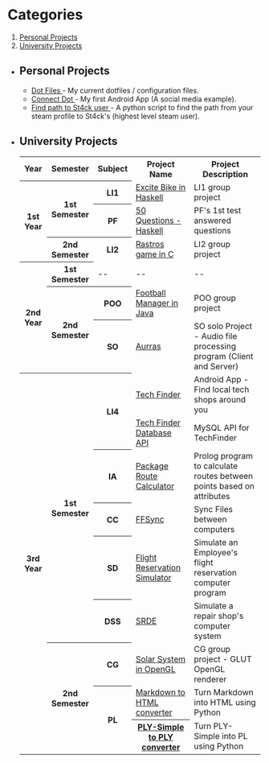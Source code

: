 # Categories
<ol>
  <li><a href="#PersonalProjects">Personal Projects</a></li>
  <li><a href="#UniversityProjects">University Projects</a></li>
</ol>
<ul>
  <li class="PersonalProjects">
    <h2> Personal Projects </h2>
      <ul>
        <li> <a href="https://github.com/afonsofrancof/dotfiles"> Dot Files </a> - My current dotfiles / configuration files.  </li>
        <li> <a href="https://github.com/afonsofrancof/ConnectDot"> Connect Dot </a> - My first Android App (A social media example). </li>
        <li> <a href="https://github.com/afonsofrancof/find-path-to-stack-user"> Find path to St4ck user </a> - A python script to find the path from your steam profile to St4ck's (highest level steam user). </li>
      </ul>
  </li>
  
  <li class="UniversityProjects">
    <h2> University Projects </h2>
    <table>
	    <tr>
		    <th > Year </th>
		    <th > Semester </th>
		    <th> Subject </th>
		    <th> Project Name </th>
		    <th> Project Description </th>
	    </tr>
	    <tr>
		    <th rowspan="3">1st Year</th>
			<th rowspan="2">1st Semester </th>
			<th> LI1 </th> 
			<td> <a href="https://github.com/afonsofrancof/Excite-Bike-Haskell"> Excite Bike in Haskell</a> </td>
			<td> LI1 group project </td>
	    </tr>
		<tr>
		    <th >PF</th>
			<td><a href="https://github.com/afonsofrancof/50Q-PF"> 50 Questions - Haskell </a> </td>
			<td> PF's 1st test answered questions </td>
	    </tr>
	    <tr>
		  <th rowspan="1">2nd Semester </th>
			<th> LI2 </th>
			<td> <a href="https://github.com/afonsofrancof/Rastros"> Rastros game in C </a> </td>
			<td> LI2 group project </td>
	    </tr>
	    <tr>
		    <th rowspan="3">2nd Year</th>
			<th rowspan="1">1st Semester </th>
			<td> --</td>
			<td>-- </td>
			<td>-- </td>
	    </tr> 
		<tr>
			<th rowspan="2">2nd Semester </th>
			<th> POO </th>
			<td> <a href="https://github.com/afonsofrancof/Football-Manager-Java"> Football Manager in Java </a></td>
			<td> POO group project </td>
		 </tr>
		<tr>
			<th> SO </th>
			<td> <a href="https://github.com/afonsofrancof/Aurras"> Aurras </a> </td>
			<td> SO solo Project - Audio file processing program (Client and Server)  </td>
		</tr>
		<tr>
			<th rowspan="9"> 3rd Year</th>
			<th rowspan="6">1st Semester </th>
			<th rowspan="2"> LI4</th>
			<td><a href="https://github.com/afonsofrancof/TechFinder"> Tech Finder</a> </td>
			<td> Android App - Find local tech shops around you</td>
		</tr>
		<tr>
			<td><a href="https://github.com/afonsofrancof/TechFinder-Database-API"> Tech Finder Database API</a></td>
			<td> MySQL API for TechFinder</td>
		</tr>
		<tr>
			<th> IA </th>
			<td> <a href="https://github.com/afonsofrancof/Package-Route-Calculator">  Package Route Calculator </a></td>
			<td> Prolog program to calculate routes between points based on attributes </td>
		</tr>
		<tr>
			<th rowspan="1">CC </th>
			<td><a href="https://github.com/afonsofrancof/FFSync">  FFSync </a> </td>
			<td> Sync Files between computers</td>
		</tr>
		<tr>
			<th> SD</th>
			<td> <a href="https://github.com/afonsofrancof/Flight-Reservation-Simulator">  Flight Reservation Simulator </a> </td>
			<td> Simulate an Employee's flight reservation computer program</td>
		</tr>
		<tr>
			<th> DSS </th>
			<td> <a href="https://github.com/afonsofrancof/SRDE">  SRDE </a></td>
			<td> Simulate a repair shop's computer system </td>
		</tr>
		<tr>
			<th rowspan="3">2nd Semester </th>
			<th> CG </th>
			<td><a href="https://github.com/afonsofrancof/Solar-System-OpenGL">  Solar System in OpenGL </a></td>
			<td> CG group project - GLUT OpenGL renderer</td>
		</tr>
		<tr>
			<th rowspan="2">  PL</th>
			<td> <a href="https://github.com/afonsofrancof/MD-2-HTML">  Markdown to HTML converter </a></td>
			<td> Turn Markdown into HTML using Python</td>
		</tr>
		<tr>
			<th> <a href="https://github.com/afonsofrancof/PLY-Simple-to-PLY">  PLY-Simple to PLY converter </a> </th>
			<td> Turn PLY-Simple into PL using Python</td>
		</tr>
	</table>
	</li>
</ul>

